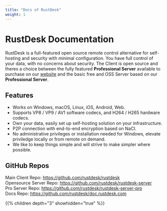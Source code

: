 ```yaml
---
title: "Docs of RustDesk"
weight: 1
---
```


# RustDesk Documentation

RustDesk is a full-featured open source remote control alternative for self-hosting and security with minimal configuration. You have full control of your data, with no concerns about security. The Client is open source and theres a choice between the fully featured <b>Professional Server</b> available to purchase on our [website](rustdesk.com) and the basic free and OSS Server based on our <b>Professional Server</b>.

## Features
- Works on Windows, macOS, Linux, iOS, Android, Web.
- Supports VP8 / VP9 / AV1 software codecs, and H264 / H265 hardware codecs.
- Own your data, easily set up self-hosting solution on your infrastructure.
- P2P connection with end-to-end encryption based on NaCl.
- No administrative privileges or installation needed for Windows, elevate priviledge locally or from remote on demand.
- We like to keep things simple and will strive to make simpler where possible.

## GitHub Repos
Main Client Repo: https://github.com/rustdesk/rustdesk \
Opensource Server Repo: https://github.com/rustdesk/rustdesk-server \
Pro Server Repo: https://github.com/rustdesk/rustdesk-server-pro \
Docs Repo: https://github.com/rustdesk/doc.rustdesk.com

{{% children depth="3" showhidden="true" %}}

